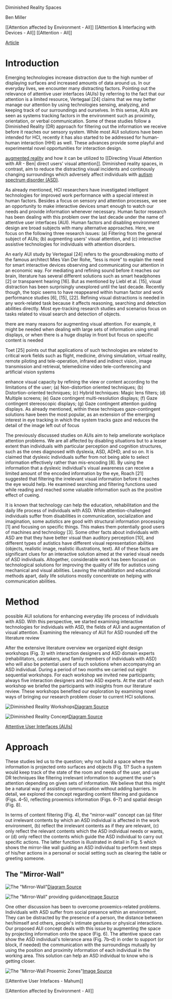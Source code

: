 Diminished Reality Spaces

Ben Miller

[[Attention affected by Environment - All]]
[[Attention & Interfacing with Devices - All]]
[[Attention - All]]



[Article](https://ieeexplore.ieee.org/abstract/document/7344759?casa_token=NVceMcG0x4IAAAAA:ESE3lc-tiTvd9WzoZzYtHxGrCpW7RPPQoX4LHKfwiD_wB2JXtv32a8R6QLjsP4I1oMj8fgWi8g)

# Introduction

Emerging technologies increase distraction due to the high number of displaying surfaces and increased amounts of data around us. In our everyday lives, we encounter many distracting factors. Pointing out the relevance of attentive user interfaces (AUIs) by referring to the fact that our attention is a limited resource, Vertegaal [24] claims that we may better manage our attention by using technologies sensing, analyzing, and keeping track of our surroundings and ourselves. In this sense, AUIs are seen as systems tracking factors in the environment such as proximity, orientation, or verbal communication. Some of these studies follow a Diminished Reality (DR) approach for filtering out the information we receive before it reaches our sensory system. While most AUI solutions have been intended for HCI, recently it has also started to be addressed for human-human interaction (HHI) as well. These advances provide some playful and experimental novel opportunities for interaction design.

[augmented reality](https://www.fi.edu/what-is-augmented-reality) and how it can be utilized to [[Directing Visual Attention with AR - Ben| direct users' visual attention]]. Diminished reality spaces, in contrast, aim to reduce the distracting visual incidents and continously changing surroundings which adversely affect individuals with [autism spectrum disorder (ASD)](https://www.cdc.gov/ncbddd/autism/facts.html).  


As already mentioned, HCI researchers have investigated intelligent technologies for improved work performance with a special interest in human factors. Besides a focus on sensory and attention processes, we see an opportunity to make interactive devices smart enough to watch our needs and provide information whenever necessary. Human factor research has been dealing with this problem over the last decade under the name of attentive user interfaces (AUI). Human factors and disabling environment design are broad subjects with many alternative approaches. Here, we focus on the following three research issues: (a) Filtering from the general subject of AUIs; (b) augmenting users' visual attention, and (c) interactive assistive technologies for individuals with attention disorders.

An early AUI study by Vertegaal [24] refers to the groundbreaking motto of the famous architect Mies Van Der Rohe, “less is more” to explain the need for smart interactive devices observing and communicating our attention in an economic way. For mediating and refining sound before it reaches our brain, literature has several different solutions such as smart headphones [2] or transparent hearing [16]. But as mentioned by Liebl et al. [15], visual distraction has been surprisingly unexplored until the last decade. Recently though, the topic seems to have reappeared within human factor and work performance studies [6], [15], [22]. Refining visual distractions is needed in any work-related task because it affects reasoning, searching and detection abilities directly. Most eye-tracking research studies and scenarios focus on tasks related to visual search and detection of objects.

there are many reasons for augmenting visual attention. For example, it might be needed when dealing with large sets of information using small displays, or when there is a huge display in front but focus on specific content is needed

Toet [25] points out that applications of such technologies are related to critical work fields such as flight, medicine, driving simulation, virtual reality, remote piloting and tele-operation, infrared and indirect vision, image transmission and retrieval, telemedicine video tele-conferencing and artificial vision systems

enhance visual capacity by refining the view or content according to the limitations of the user; (a) Non-distortion oriented techniques; (b) Distortion-oriented techniques; (c) Hybrid techniques: Magic lens filters; (d) Multiple screens; (e) Gaze contingent multi-resolution displays; (f) Gaze contingent stereoscopic displays; (g) Gaze contingent attention guiding displays. As already mentioned, within these techniques gaze-contingent solutions have been the most popular, as an extension of the emerging interest in eye tracking in which the system tracks gaze and reduces the detail of the image left out of focus

The previously discussed studies on AUIs aim to help ameliorate workplace attention problems. We are all affected by disabling situations but to a lesser extent than individuals with particular perception and cognition structures, such as the ones diagnosed with dyslexia, ASD, ADHD, and so on. It is claimed that dyslexic individuals suffer from not being able to select information effectively rather than mis-encoding [8]. By using the information that a dyslexic individual's visual awareness can receive a limited amount of the encoded information by the eye, Roach [21] suggested that filtering the irrelevant visual information before it reaches the eye would help. He examined searching and filtering functions used while reading and reached some valuable information such as the positive effect of cueing.

It is known that technology can help the education, rehabilitation and the daily life process of individuals with ASD. While attention-challenged individuals suffer from disabilities in communication, socialization and imagination, some autistics are good with structural information processing [1] and focusing on specific things. This makes them potentially good users of machines and technology [3]. Some other facts about individuals with ASD are that they have better visual than auditory perception [10], and different types of autistics have different visual representation abilities (objects, realistic image, realistic illustrations, text). All of these facts are significant clues for an interactive solution aimed at the varied visual needs of ASD individuals. Altogether, considerable work has been focused on technological solutions for improving the quality of life for autistics using mechanical and visual abilities. Leaving the rehabilitation and educational methods apart, daily life solutions mostly concentrate on helping with communication abilities.


# Method

possible AUI solutions for enhancing everyday life process of individuals with ASD. With this perspective, we started examining interactive technologies for individuals with ASD, the fields of AUI and augmentation of visual attention. Examining the relevancy of AUI for ASD rounded off the literature review

After the extensive literature overview we organized eight design workshops (Fig. 3) with interaction designers and ASD domain experts (rehabilitators, caretakers, and family members of individuals with ASD) who will also be potential users of such solutions when accompanying an ASD individual. During a period of two months we carried out eight sequential workshops. For each workshop we invited new participants; always five interaction designers and two ASD experts. At the start of each workshop we briefed the participants with insights from our literature review. These workshops benefited our exploration by examining novel ways of bringing our research problem closer to current HCI solutions.

![Diminished Reality Workshops](Images/Diminished_Reality_Workshops.png)[Diagram Source](https://ieeexplore-ieee-org.ezproxy.library.uvic.ca/document/7344759)


![Diminished Reality Concept](Images/Diminished_Reality.png)[Diagram Source](https://ieeexplore-ieee-org.ezproxy.library.uvic.ca/document/7344759)

[Attentive User Interfaces (AUIs)](https://interruptions.net/literature/Vertegaal-CACM03-p30-vertegaal.pdf)


# Approach

These studies led us to the question; why not build a space where the information is projected onto surfaces and objects (Fig. 1)? Such a system would keep track of the state of the room and needs of the user, and use DR techniques like filtering irrelevant information to augment the user's attention depending on given sets of information. We believe that this might be a natural way of assisting communication without adding barriers. In detail, we explored the concept regarding content filtering and guidance (Figs. 4–5), reflecting proxemics information (Figs. 6–7) and spatial design (Fig. 8).




In terms of content filtering (Fig. 4), the “mirror-wall” concept can (a) filter out irrelevant contents by which an ASD individual is affected in the work environment, (b) reflect the irrelevant contents as if they are relevant, (c) only reflect the relevant contents which the ASD individual needs or wants, or (d) only reflect the contents which guide the ASD individual to carry out specific actions. The latter function is illustrated in detail in Fig. 5 which shows the mirror-like wall guiding an ASD individual to perform next steps of his/her actions in a personal or social setting such as clearing the table or greeting someone.

## The "Mirror-Wall"

![The "Mirror-Wall"](Images/Diminished_Reality_Guidance.png)[Diagram Source](https://ieeexplore-ieee-org.ezproxy.library.uvic.ca/document/7344759)



![The "Mirror-Wall" providing guidance](Images/Diminished_Reality_Wall.png)[Image Source](https://ieeexplore-ieee-org.ezproxy.library.uvic.ca/document/7344759)


One other discussion has been to overcome proxemics-related problems. Individuals with ASD suffer from social presence within an environment. They can be distracted by the presence of a person, the distance between her/himself and others, people's intimate gestures or physical interactions. Our proposed AUI concept deals with this issue by augmenting the space by projecting information onto the space (Fig. 6). The attentive space can show the ASD individual's tolerance area (Fig. 7b–d) in order to support (or block, if needed) the communication with the surroundings mutually by using the position and proximity information of each individual in the working area. This solution can help an ASD individual to know who is getting closer.

![The "Mirror-Wall Proxemic Zones"](Images/Diminished_Reality_Zones.png)[Image Source](https://ieeexplore-ieee-org.ezproxy.library.uvic.ca/document/7344759)


[[Attentive User Intefaces - Mahum]]

[[Attention affected by Environment - All]]